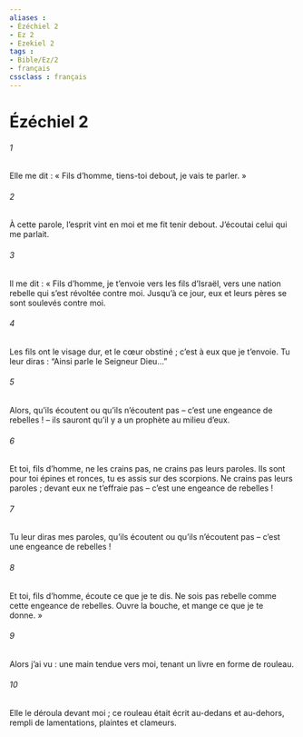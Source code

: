 ```yaml
---
aliases : 
- Ézéchiel 2
- Ez 2
- Ezekiel 2
tags : 
- Bible/Ez/2
- français
cssclass : français
---
```


# Ézéchiel 2

###### 1
Elle me dit : « Fils d’homme, tiens-toi debout, je vais te parler. »
###### 2
À cette parole, l’esprit vint en moi et me fit tenir debout. J’écoutai celui qui me parlait.
###### 3
Il me dit : « Fils d’homme, je t’envoie vers les fils d’Israël, vers une nation rebelle qui s’est révoltée contre moi. Jusqu’à ce jour, eux et leurs pères se sont soulevés contre moi.
###### 4
Les fils ont le visage dur, et le cœur obstiné ; c’est à eux que je t’envoie. Tu leur diras : “Ainsi parle le Seigneur Dieu...”
###### 5
Alors, qu’ils écoutent ou qu’ils n’écoutent pas – c’est une engeance de rebelles ! – ils sauront qu’il y a un prophète au milieu d’eux.
###### 6
Et toi, fils d’homme, ne les crains pas, ne crains pas leurs paroles. Ils sont pour toi épines et ronces, tu es assis sur des scorpions. Ne crains pas leurs paroles ; devant eux ne t’effraie pas – c’est une engeance de rebelles !
###### 7
Tu leur diras mes paroles, qu’ils écoutent ou qu’ils n’écoutent pas – c’est une engeance de rebelles !
###### 8
Et toi, fils d’homme, écoute ce que je te dis. Ne sois pas rebelle comme cette engeance de rebelles. Ouvre la bouche, et mange ce que je te donne. »
###### 9
Alors j’ai vu : une main tendue vers moi, tenant un livre en forme de rouleau.
###### 10
Elle le déroula devant moi ; ce rouleau était écrit au-dedans et au-dehors, rempli de lamentations, plaintes et clameurs.
